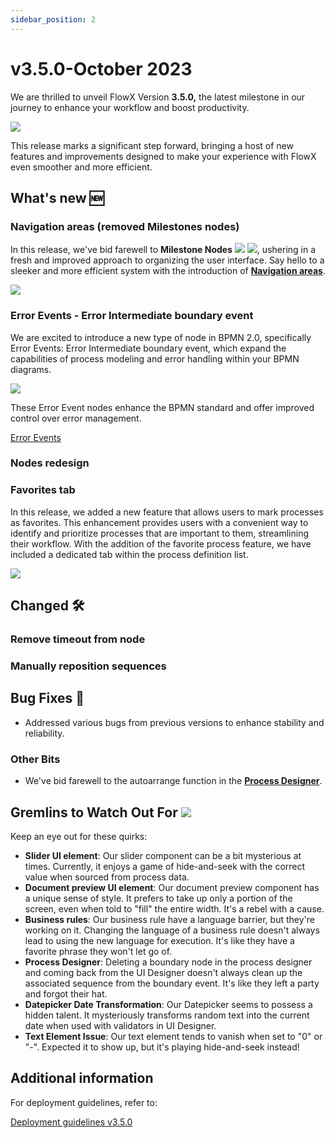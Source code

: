 ```yaml
---
sidebar_position: 2
---
```


# v3.5.0-October 2023

We are thrilled to unveil FlowX Version **3.5.0,** the latest milestone in our journey to enhance your workflow and boost productivity. 

![](https://s3.eu-west-1.amazonaws.com/docx.flowx.ai/3.5/83zx43.jpg#center)

This release marks a significant step forward, bringing a host of new features and improvements designed to make your experience with FlowX even smoother and more efficient. 

## **What's new** 🆕

### Navigation areas (removed Milestones nodes) 

In this release, we've bid farewell to **Milestone Nodes** ![](https://s3.eu-west-1.amazonaws.com/docx.flowx.ai/3.5/start-milestone.png) ![](https://s3.eu-west-1.amazonaws.com/docx.flowx.ai/3.5/end-milestone.png), ushering in a fresh and improved approach to organizing the user interface. Say hello to a sleeker and more efficient system with the introduction of [**Navigation areas**](../../docs/building-blocks/process/navigation-areas).

![](https://s3.eu-west-1.amazonaws.com/docx.flowx.ai/release34/navigation_areas.gif)

### Error Events - Error Intermediate boundary event

We are excited to introduce a new type of node in BPMN 2.0, specifically Error Events: Error Intermediate boundary event, which expand the capabilities of process modeling and error handling within your BPMN diagrams. 

![](https://s3.eu-west-1.amazonaws.com/docx.flowx.ai/3.5/error_event.png#center)

These Error Event nodes enhance the BPMN standard and offer improved control over error management.



[Error Events](../../docs/building-blocks/node/error-events)

### Nodes redesign

### Favorites tab

In this release, we added a new feature that allows users to mark processes as favorites. This enhancement provides users with a convenient way to identify and prioritize processes that are important to them, streamlining their workflow. With the addition of the favorite process feature, we have included a dedicated tab within the process definition list.

![](https://s3.eu-west-1.amazonaws.com/docx.flowx.ai/3.5/my_favorites.gif)
 
## **Changed** 🛠️

### Remove timeout from node

### Manually reposition sequences

## **Bug Fixes** 🔧


* Addressed various bugs from previous versions to enhance stability and reliability.


### Other Bits

* We've bid farewell to the autoarrange function in the [**Process Designer**](../../docs/terms/flowx-process-designer).

## **Gremlins to Watch Out For** ![](https://s3.eu-west-1.amazonaws.com/docx.flowx.ai/3.5/gremlin_final.png)

Keep an eye out for these quirks:

* **Slider UI element**: Our slider component can be a bit mysterious at times. Currently, it enjoys a game of hide-and-seek with the correct value when sourced from process data.
* **Document preview UI element**: Our document preview component has a unique sense of style. It prefers to take up only a portion of the screen, even when told to "fill" the entire width. It's a rebel with a cause.
* **Business rules**: Our business rule have a language barrier, but they're working on it. Changing the language of a business rule doesn't always lead to using the new language for execution. It's like they have a favorite phrase they won't let go of.
* **Process Designer**: Deleting a boundary node in the process designer and coming back from the UI Designer doesn't always clean up the associated sequence from the boundary event. It's like they left a party and forgot their hat.
* **Datepicker Date Transformation**: Our Datepicker seems to possess a hidden talent. It mysteriously transforms random text into the current date when used with validators in UI Designer.
* **Text Element Issue**: Our text element tends to vanish when set to "0" or "-". Expected it to show up, but it's playing hide-and-seek instead!


## **Additional information**

For deployment guidelines, refer to:
 
[Deployment guidelines v3.5.0](./deployment-guidelines-v3.5.0.md)



